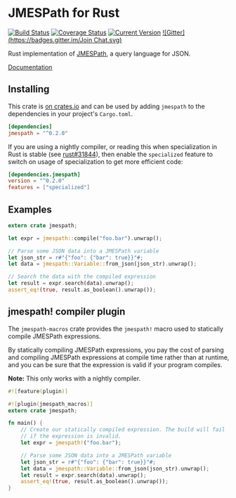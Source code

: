 # JMESPath for Rust

[![Build Status](https://travis-ci.org/mtdowling/jmespath.rs.svg?branch=master)](https://travis-ci.org/mtdowling/jmespath.rs)
[![Coverage Status](https://coveralls.io/repos/github/mtdowling/jmespath.rs/badge.svg?branch=master)](https://coveralls.io/github/mtdowling/jmespath.rs?branch=master)
[![Current Version](http://meritbadge.herokuapp.com/jmespath)](https://crates.io/crates/jmespath)
[![Gitter](https://badges.gitter.im/Join Chat.svg)](https://gitter.im/jmespath/chat)

Rust implementation of [JMESPath](http://jmespath.org), a query language for JSON.

[Documentation](https://docs.rs/jmespath/)

## Installing

This crate is [on crates.io](https://crates.io/crates/jmespath) and can be used
by adding `jmespath` to the dependencies in your project's `Cargo.toml`.

```toml
[dependencies]
jmespath = "^0.2.0"
```

If you are using a nightly compiler, or reading this when specialization in Rust
is stable (see [rust#31844](https://github.com/rust-lang/rust/issues/31844)), then
enable the `specialized` feature to switch on usage of specialization to get more
efficient code:

```toml
[dependencies.jmespath]
version = "^0.2.0"
features = ["specialized"]
```

## Examples

```rust
extern crate jmespath;

let expr = jmespath::compile("foo.bar").unwrap();

// Parse some JSON data into a JMESPath variable
let json_str = r#"{"foo": {"bar": true}}"#;
let data = jmespath::Variable::from_json(json_str).unwrap();

// Search the data with the compiled expression
let result = expr.search(data).unwrap();
assert_eq!(true, result.as_boolean().unwrap());
```

## jmespath! compiler plugin

The `jmespath-macros` crate provides the `jmespath!` macro used to
statically compile JMESPath expressions.

By statically compiling JMESPath expressions, you pay the cost of
parsing and compiling JMESPath expressions at compile time rather
than at runtime, and you can be sure that the expression is valid
if your program compiles.

**Note:** This only works with a nightly compiler.

```rust
#![feature(plugin)]

#![plugin(jmespath_macros)]
extern crate jmespath;

fn main() {
    // Create our statically compiled expression. The build will fail
    // if the expression is invalid.
    let expr = jmespath!("foo.bar");

    // Parse some JSON data into a JMESPath variable
    let json_str = r#"{"foo": {"bar": true}}"#;
    let data = jmespath::Variable::from_json(json_str).unwrap();
    let result = expr.search(data).unwrap();
    assert_eq!(true, result.as_boolean().unwrap());
}
```
